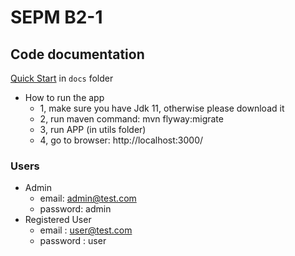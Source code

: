 # SEPM B2-1


## Code documentation

[Quick Start](/docs) in `docs` folder

* How to run the app
  * 1, make sure you have Jdk 11, otherwise please download it
  * 2, run maven command: mvn flyway:migrate
  * 3, run APP (in utils folder)
  * 4, go to browser: http://localhost:3000/

### Users
* Admin 
  * email: admin@test.com
  * password: admin
* Registered User
  * email : user@test.com
  * password : user 


